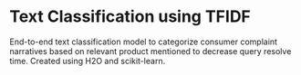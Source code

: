# Text Classification using TFIDF

End-to-end text classification model to categorize consumer complaint narratives based on relevant product mentioned to decrease query resolve time. Created using H2O and scikit-learn.
